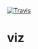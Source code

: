 [![Travis](https://img.shields.io/travis/malyutinegor/viz.svg?style=flat-square)](https://github.com/malyutinegor/viz)

# viz
